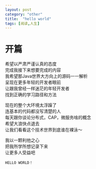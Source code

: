 ```yaml
---
layout: post
category: "other"
title:  "hello world"
tags: [阅读,人生]
---
```

# 开篇
希望以严肃严谨认真的态度<br>
完成我接下来想要完成的内容<br>
我希望那Java世界大方向上的源码一一解析<br>
呈现在更多年轻的开发者眼前<br>
让跟我曾经一样迷茫的年轻开发者<br>
找到正确的学习路径和方法<br>

现在的整个大环境太浮躁了<br>
连基本的代码都没写清楚的人<br>
每天跟你谈论分布式，CAP，微服务啥的概念<br>
希望大浪快点退去<br>
让我们看看这个技术世界到底谁在裸泳～<br>

我以一颗利他之心<br>
把我所学所想记录下来<br>
让更多人受益吧<br>

```
HELLO WORLD！
```


